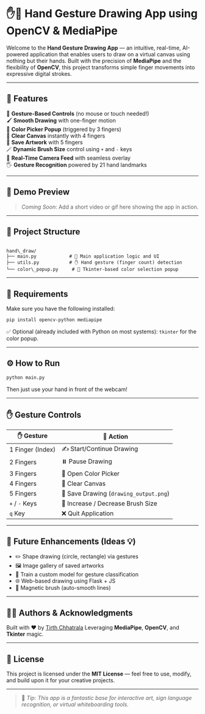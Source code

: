 # ✋🎨 Hand Gesture Drawing App using OpenCV & MediaPipe

Welcome to the **Hand Gesture Drawing App** — an intuitive, real-time, AI-powered application that enables users to draw on a virtual canvas using nothing but their hands. Built with the precision of **MediaPipe** and the flexibility of **OpenCV**, this project transforms simple finger movements into expressive digital strokes.

---

## 🌟 Features

🚀 **Gesture-Based Controls** (no mouse or touch needed!)  
🖌️ **Smooth Drawing** with one-finger motion  
🎨 **Color Picker Popup** (triggered by 3 fingers)  
🧽 **Clear Canvas** instantly with 4 fingers  
💾 **Save Artwork** with 5 fingers  
🪄 **Dynamic Brush Size** control using `+` and `-` keys  
🎥 **Real-Time Camera Feed** with seamless overlay  
🖐️ **Gesture Recognition** powered by 21 hand landmarks  

---

## 📸 Demo Preview

> _Coming Soon_: Add a short video or gif here showing the app in action.

---

## 📁 Project Structure

```

hand\_draw/
├── main.py            # 🎯 Main application logic and UI
├── utils.py           # ✋ Hand gesture (finger count) detection
└── color\_popup.py     # 🎨 Tkinter-based color selection popup

````

---

## 🧠 Requirements

Make sure you have the following installed:

```bash
pip install opencv-python mediapipe
````

✅ Optional (already included with Python on most systems): `tkinter` for the color popup.

---

## ⚙️ How to Run

```bash
python main.py
```

Then just use your hand in front of the webcam!

---

## ✋ Gesture Controls

| ✋ Gesture        | 🧠 Action                              |
| ---------------- | -------------------------------------- |
| 1 Finger (Index) | ✍️ Start/Continue Drawing              |
| 2 Fingers        | ⏸️ Pause Drawing                       |
| 3 Fingers        | 🎨 Open Color Picker                   |
| 4 Fingers        | 🧹 Clear Canvas                        |
| 5 Fingers        | 💾 Save Drawing (`drawing_output.png`) |
| `+` / `-` Keys   | 🔧 Increase / Decrease Brush Size      |
| `q` Key          | ❌ Quit Application                     |

---

## 📌 Future Enhancements (Ideas 💡)

* ✏️ Shape drawing (circle, rectangle) via gestures
* 🖼️ Image gallery of saved artworks
* 🧠 Train a custom model for gesture classification
* 🌐 Web-based drawing using Flask + JS
* 🧲 Magnetic brush (auto-smooth lines)

---

## 🧑‍💻 Authors & Acknowledgments

Built with ❤️ by [Tirth Chhatrala](https://github.com/your-username)
Leveraging **MediaPipe**, **OpenCV**, and **Tkinter** magic.

---

## 📜 License

This project is licensed under the **MIT License** — feel free to use, modify, and build upon it for your creative projects.

---

> 🔔 *Tip: This app is a fantastic base for interactive art, sign language recognition, or virtual whiteboarding tools.*

```
